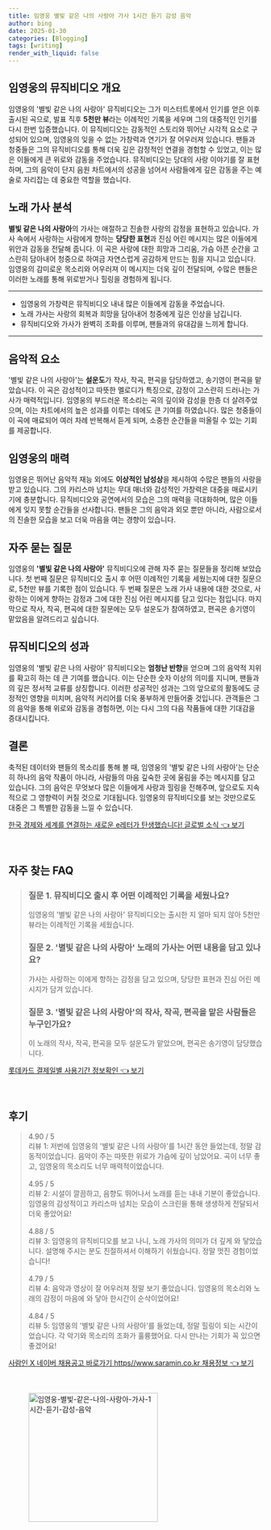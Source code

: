 ```yaml
---
title: 임영웅 별빛 같은 나의 사랑아 가사 1시간 듣기 감성 음악
author: bing
date: 2025-01-30
categories: [Blogging]
tags: [writing]
render_with_liquid: false
---
```



<h2 id='뮤직비디오 개요'>임영웅의 뮤직비디오 개요</h2>

<p>임영웅의 '별빛 같은 나의 사랑아' 뮤직비디오는 그가 미스터트롯에서 인기를 얻은 이후 출시된 곡으로, 발표 직후 <b>5천만 뷰</b>라는 이례적인 기록을 세우며 그의 대중적인 인기를 다시 한번 입증했습니다. 이 뮤직비디오는 감동적인 스토리와 뛰어난 시각적 요소로 구성되어 있으며, 임영웅의 잊을 수 없는 가창력과 연기가 잘 어우러져 있습니다. 팬들과 청중들은 그의 뮤직비디오를 통해 더욱 깊은 감정적인 연결을 경험할 수 있었고, 이는 많은 이들에게 큰 위로와 감동을 주었습니다. 뮤직비디오는 당대의 사랑 이야기를 잘 표현하며, 그의 음악이 단지 음원 차트에서의 성공을 넘어서 사람들에게 깊은 감동을 주는 예술로 자리잡는 데 중요한 역할을 했습니다.</p>

<h2 id='노래 가사 분석'>노래 가사 분석</h2>

<p><b>별빛 같은 나의 사랑아</b>의 가사는 애절하고 진솔한 사랑의 감정을 표현하고 있습니다. 가사 속에서 사랑하는 사람에게 향하는 <b>당당한 표현</b>과 진심 어린 메시지는 많은 이들에게 위안과 감동을 전달해 줍니다. 이 곡은 사랑에 대한 희망과 그리움, 가슴 아픈 순간을 고스란히 담아내어 청중으로 하여금 자연스럽게 공감하게 만드는 힘을 지니고 있습니다. 임영웅의 감미로운 목소리와 어우러져 이 메시지는 더욱 깊이 전달되며, 수많은 팬들은 이러한 노래를 통해 위로받거나 힐링을 경험하게 됩니다.</p>

<hr />

<ul>
    <li>임영웅의 가창력은 뮤직비디오 내내 많은 이들에게 감동을 주었습니다.</li>
    <li>노래 가사는 사랑의 회복과 희망을 담아내어 청중에게 깊은 인상을 남깁니다.</li>
    <li>뮤직비디오와 가사가 완벽히 조화를 이루며, 팬들과의 유대감을 느끼게 합니다.</li>
</ul>

<hr />

<h2 id='음악적 요소'>음악적 요소</h2>

<p>'별빛 같은 나의 사랑아'는 <b>설운도</b>가 작사, 작곡, 편곡을 담당하였고, 송기영이 편곡을 맡았습니다. 이 곡은 감성적이고 따뜻한 멜로디가 특징으로, 감정이 고스란히 드러나는 가사가 매력적입니다. 임영웅의 부드러운 목소리는 곡의 깊이와 감성을 한층 더 살려주었으며, 이는 차트에서의 높은 성과를 이루는 데에도 큰 기여를 하였습니다. 많은 청중들이 이 곡에 매료되어 여러 차례 반복해서 듣게 되며, 소중한 순간들을 떠올릴 수 있는 기회를 제공합니다.</p>

<h2 id='임영웅의 매력'>임영웅의 매력</h2>

<p>임영웅은 뛰어난 음악적 재능 외에도 <b>이상적인 남성상</b>을 제시하여 수많은 팬들의 사랑을 받고 있습니다. 그의 카리스마 넘치는 무대 매너와 감성적인 가창력은 대중을 매료시키기에 충분합니다. 뮤직비디오와 공연에서의 모습은 그의 매력을 극대화하며, 많은 이들에게 잊지 못할 순간들을 선사합니다. 팬들은 그의 음악과 외모 뿐만 아니라, 사람으로서의 진솔한 모습을 보고 더욱 마음을 여는 경향이 있습니다.</p>

<h2 id='Q&A'>자주 묻는 질문</h2>

<p>임영웅의 <b>'별빛 같은 나의 사랑아'</b> 뮤직비디오에 관해 자주 묻는 질문들을 정리해 보았습니다. 첫 번째 질문은 뮤직비디오 출시 후 어떤 이례적인 기록을 세웠는지에 대한 질문으로, 5천만 뷰를 기록한 점이 있습니다. 두 번째 질문은 노래 가사 내용에 대한 것으로, 사랑하는 이에게 향하는 감정과 그에 대한 진심 어린 메시지를 담고 있다는 점입니다. 마지막으로 작사, 작곡, 편곡에 대한 질문에는 모두 설운도가 참여하였고, 편곡은 송기영이 맡았음을 알려드리고 싶습니다.</p>

<h2 id='뮤직비디오의 성과'>뮤직비디오의 성과</h2>

<p>임영웅의 '별빛 같은 나의 사랑아' 뮤직비디오는 <b>엄청난 반향</b>을 얻으며 그의 음악적 지위를 확고히 하는 데 큰 기여를 했습니다. 이는 단순한 숫자 이상의 의미를 지니며, 팬들과의 깊은 정서적 교류를 상징합니다. 이러한 성공적인 성과는 그의 앞으로의 활동에도 긍정적인 영향을 미치며, 음악적 커리어를 더욱 풍부하게 만들어줄 것입니다. 관객들은 그의 음악을 통해 위로와 감동을 경험하면, 이는 다시 그의 다음 작품들에 대한 기대감을 증대시킵니다.</p>

<h2 id='결론'>결론</h2>

<p>축적된 데이터와 팬들의 목소리를 통해 볼 때, 임영웅의 '별빛 같은 나의 사랑아'는 단순히 하나의 음악 작품이 아니라, 사람들의 마음 깊숙한 곳에 울림을 주는 메시지를 담고 있습니다. 그의 음악은 무엇보다 많은 이들에게 사랑과 힐링을 전해주며, 앞으로도 지속적으로 그 영향력이 커질 것으로 기대됩니다. 임영웅의 뮤직비디오를 보는 것만으로도 대중은 그 특별한 감동을 느낄 수 있습니다.</p>


<p><a class="click-button" title="한국 경제와 세계를 연결하는 새로운 e레터가 탄생했습니다! 글로벌 소식" href="https://blackassets.github.io/posts/%ED%95%9C%EA%B5%AD-%EA%B2%BD%EC%A0%9C%EC%99%80-%EC%84%B8%EA%B3%84%EB%A5%BC-%EC%97%B0%EA%B2%B0%ED%95%98%EB%8A%94-%EC%83%88%EB%A1%9C%EC%9A%B4-e%EB%A0%88%ED%84%B0%EA%B0%80-%ED%83%84%EC%83%9D%ED%96%88%EC%8A%B5%EB%8B%88%EB%8B%A4!-%EA%B8%80%EB%A1%9C%EB%B2%8C-%EC%86%8C%EC%8B%9D/" rel="dofollow">한국 경제와 세계를 연결하는 새로운 e레터가 탄생했습니다! 글로벌 소식 👈 보기</a></p><br>
<h2 id='자주_찾는_FAQ'>자주 찾는 FAQ</h2>
<div itemscope="" itemtype="https://schema.org/FAQPage"> 
<blockquote> 
<div itemscope="" itemprop="mainEntity" itemtype="https://schema.org/Question"> 
<h3 itemprop="name">질문 1. 뮤직비디오 출시 후 어떤 이례적인 기록을 세웠나요?</h3> 
<div itemscope="" itemprop="acceptedAnswer" itemtype="https://schema.org/Answer"> 
<span itemprop="text"> 
<p>임영웅의 '별빛 같은 나의 사랑아' 뮤직비디오는 출시한 지 얼마 되지 않아 5천만 뷰라는 이례적인 기록을 세웠습니다.</p> 
</span> 
</div> 
</div> 

<div itemscope="" itemprop="mainEntity" itemtype="https://schema.org/Question"> 
<h3 itemprop="name">질문 2. '별빛 같은 나의 사랑아' 노래의 가사는 어떤 내용을 담고 있나요?</h3> 
<div itemscope="" itemprop="acceptedAnswer" itemtype="https://schema.org/Answer"> 
<span itemprop="text"> 
<p>가사는 사랑하는 이에게 향하는 감정을 담고 있으며, 당당한 표현과 진심 어린 메시지가 담겨 있습니다.</p> 
</span> 
</div> 
</div> 

<div itemscope="" itemprop="mainEntity" itemtype="https://schema.org/Question"> 
<h3 itemprop="name">질문 3. '별빛 같은 나의 사랑아'의 작사, 작곡, 편곡을 맡은 사람들은 누구인가요?</h3> 
<div itemscope="" itemprop="acceptedAnswer" itemtype="https://schema.org/Answer"> 
<span itemprop="text"> 
<p>이 노래의 작사, 작곡, 편곡을 모두 설운도가 맡았으며, 편곡은 송기영이 담당했습니다.</p> 
</span> 
</div> 
</div> 
</blockquote> 
</div>
<p><a class="click-button" title="롯데카드 결제일별 사용기간 정보확인" href="https://blackassets.github.io/posts/%EB%A1%AF%EB%8D%B0%EC%B9%B4%EB%93%9C-%EA%B2%B0%EC%A0%9C%EC%9D%BC%EB%B3%84-%EC%82%AC%EC%9A%A9%EA%B8%B0%EA%B0%84-%EC%A0%95%EB%B3%B4%ED%99%95%EC%9D%B8/" rel="dofollow">롯데카드 결제일별 사용기간 정보확인 👈 보기</a></p><br>
<h2 id='후기'>후기</h2>
<div itemscope itemtype="https://schema.org/Product">
  <blockquote>
  <div itemprop="review" itemscope itemtype="https://schema.org/Review">
      <div itemprop="reviewRating" itemscope itemtype="https://schema.org/Rating"> <span itemprop="ratingValue">4.90</span> / <span itemprop="bestRating">5</span> </div>
      <span itemprop="reviewBody">리뷰 1: 저번에 임영웅의 '별빛 같은 나의 사랑아'를 1시간 동안 들었는데, 정말 감동적이었습니다. 음악이 주는 따뜻한 위로가 가슴에 깊이 남았어요. 곡이 너무 좋고, 임영웅의 목소리도 너무 매력적이었습니다.</span>
  </div>
  <br>
  <div itemprop="review" itemscope itemtype="https://schema.org/Review">
      <div itemprop="reviewRating" itemscope itemtype="https://schema.org/Rating"> <span itemprop="ratingValue">4.95</span> / <span itemprop="bestRating">5</span> </div>
      <span itemprop="reviewBody">리뷰 2: 시설이 깔끔하고, 음향도 뛰어나서 노래를 듣는 내내 기분이 좋았습니다. 임영웅의 감성적이고 카리스마 넘치는 모습이 스크린을 통해 생생하게 전달되서 더욱 좋았어요!</span>
  </div>
  <br>
  <div itemprop="review" itemscope itemtype="https://schema.org/Review">
      <div itemprop="reviewRating" itemscope itemtype="https://schema.org/Rating"> <span itemprop="ratingValue">4.88</span> / <span itemprop="bestRating">5</span> </div>
      <span itemprop="reviewBody">리뷰 3: 임영웅의 뮤직비디오를 보고 나니, 노래 가사의 의미가 더 깊게 와 닿았습니다. 설명해 주시는 분도 친절하셔서 이해하기 쉬웠습니다. 정말 멋진 경험이었습니다!</span>
  </div>
  <br>
  <div itemprop="review" itemscope itemtype="https://schema.org/Review">
      <div itemprop="reviewRating" itemscope itemtype="https://schema.org/Rating"> <span itemprop="ratingValue">4.79</span> / <span itemprop="bestRating">5</span> </div>
      <span itemprop="reviewBody">리뷰 4: 음악과 영상이 잘 어우러져 정말 보기 좋았습니다. 임영웅의 목소리와 노래의 감정이 마음에 와 닿아 한시간이 순삭이었어요!</span>
  </div>
  <br>
  <div itemprop="review" itemscope itemtype="https://schema.org/Review">
      <div itemprop="reviewRating" itemscope itemtype="https://schema.org/Rating"> <span itemprop="ratingValue">4.84</span> / <span itemprop="bestRating">5</span> </div>
      <span itemprop="reviewBody">리뷰 5: 임영웅의 '별빛 같은 나의 사랑아'를 들었는데, 정말 힐링이 되는 시간이었습니다. 각 악기와 목소리의 조화가 훌륭했어요. 다시 만나는 기회가 꼭 있으면 좋겠어요!</span>
  </div>
  </blockquote>
</div>
<p><a class="click-button" title="사람인 X 네이버 채용공고 바로가기 https//www.saramin.co.kr 채용정보" href="https://blackassets.github.io/posts/%EC%82%AC%EB%9E%8C%EC%9D%B8-X-%EB%84%A4%EC%9D%B4%EB%B2%84-%EC%B1%84%EC%9A%A9%EA%B3%B5%EA%B3%A0-%EB%B0%94%EB%A1%9C%EA%B0%80%EA%B8%B0-httpswww.saramin.co.kr-%EC%B1%84%EC%9A%A9%EC%A0%95%EB%B3%B4/" rel="dofollow">사람인 X 네이버 채용공고 바로가기 https//www.saramin.co.kr 채용정보 👈 보기</a></p><br>
<figure class="image"><img src="https://blackassets.github.io/assets/img/thumbnail/임영웅-별빛-같은-나의-사랑아-가사-1시간-듣기-감성-음악.webp" alt="임영웅-별빛-같은-나의-사랑아-가사-1시간-듣기-감성-음악" width="256" height="256"></figure>